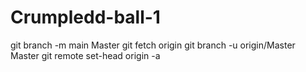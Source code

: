 # Crumpledd-ball-1
git branch -m main Master
git fetch origin
git branch -u origin/Master Master
git remote set-head origin -a

